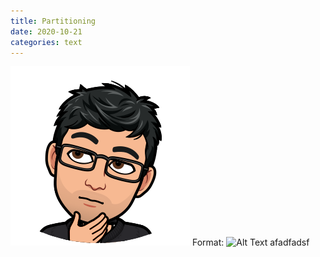 ```yaml
---
title: Partitioning
date: 2020-10-21
categories: text
---
```




![GitHub Logo](/assets/images/ay.png)
Format: ![Alt Text](url)
afadfadsf